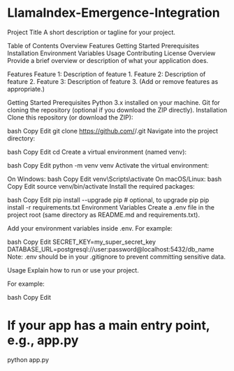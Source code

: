 # LlamaIndex-Emergence-Integration

Project Title
A short description or tagline for your project.

Table of Contents
Overview
Features
Getting Started
Prerequisites
Installation
Environment Variables
Usage
Contributing
License
Overview
Provide a brief overview or description of what your application does.

Features
Feature 1: Description of feature 1.
Feature 2: Description of feature 2.
Feature 3: Description of feature 3.
(Add or remove features as appropriate.)

Getting Started
Prerequisites
Python 3.x installed on your machine.
Git for cloning the repository (optional if you download the ZIP directly).
Installation
Clone this repository (or download the ZIP):

bash
Copy
Edit
git clone https://github.com/<username>/<repo-name>.git
Navigate into the project directory:

bash
Copy
Edit
cd <repo-name>
Create a virtual environment (named venv):

bash
Copy
Edit
python -m venv venv
Activate the virtual environment:

On Windows:
bash
Copy
Edit
venv\Scripts\activate
On macOS/Linux:
bash
Copy
Edit
source venv/bin/activate
Install the required packages:

bash
Copy
Edit
pip install --upgrade pip  # optional, to upgrade pip
pip install -r requirements.txt
Environment Variables
Create a .env file in the project root (same directory as README.md and requirements.txt).

Add your environment variables inside .env. For example:

bash
Copy
Edit
SECRET_KEY=my_super_secret_key
DATABASE_URL=postgresql://user:password@localhost:5432/db_name
Note: .env should be in your .gitignore to prevent committing sensitive data.

Usage
Explain how to run or use your project.

For example:

bash
Copy
Edit
# If your app has a main entry point, e.g., app.py
python app.py
